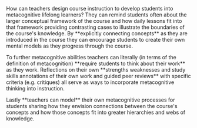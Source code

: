 <p><span style=font-weight: 400;>How can teachers design course instruction to develop students into metacognitive lifelong learners? They can remind students often about the larger conceptual framework of the course and how daily lessons fit into that framework providing contrasting cases to illustrate the boundaries of the course's knowledge. By </span>**explicitly connecting concepts**<span style=font-weight: 400;> as they are introduced in the course they can encourage students to create their own mental models as they progress through the course.</span></p>

<p><span style=font-weight: 400;>To further metacognitive abilities teachers can literally (in terms of the definition of metacognition) </span>**require students to think about their work**<span style=font-weight: 400;> as they work. Reflections on their own </span>**strengths weaknesses and study skills annotations of their own work and guided peer reviews**<span style=font-weight: 400;> with specific criteria (e.g. critiques) all serve as ways to incorporate metacognitive thinking into instruction.</span></p>

<p><span style=font-weight: 400;>Lastly </span>**teachers can model**<span style=font-weight: 400;> their own metacognitive processes for students sharing how they envision connections between the course's concepts and how those concepts fit into greater hierarchies and webs of knowledge.</span></p>